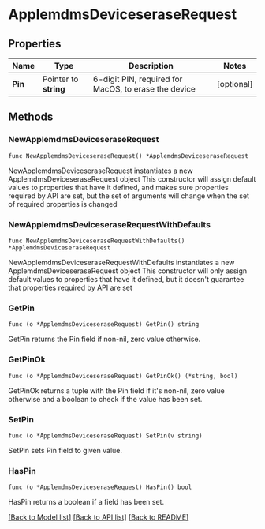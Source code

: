 # ApplemdmsDeviceseraseRequest

## Properties

Name | Type | Description | Notes
------------ | ------------- | ------------- | -------------
**Pin** | Pointer to **string** | 6-digit PIN, required for MacOS, to erase the device | [optional] 

## Methods

### NewApplemdmsDeviceseraseRequest

`func NewApplemdmsDeviceseraseRequest() *ApplemdmsDeviceseraseRequest`

NewApplemdmsDeviceseraseRequest instantiates a new ApplemdmsDeviceseraseRequest object
This constructor will assign default values to properties that have it defined,
and makes sure properties required by API are set, but the set of arguments
will change when the set of required properties is changed

### NewApplemdmsDeviceseraseRequestWithDefaults

`func NewApplemdmsDeviceseraseRequestWithDefaults() *ApplemdmsDeviceseraseRequest`

NewApplemdmsDeviceseraseRequestWithDefaults instantiates a new ApplemdmsDeviceseraseRequest object
This constructor will only assign default values to properties that have it defined,
but it doesn't guarantee that properties required by API are set

### GetPin

`func (o *ApplemdmsDeviceseraseRequest) GetPin() string`

GetPin returns the Pin field if non-nil, zero value otherwise.

### GetPinOk

`func (o *ApplemdmsDeviceseraseRequest) GetPinOk() (*string, bool)`

GetPinOk returns a tuple with the Pin field if it's non-nil, zero value otherwise
and a boolean to check if the value has been set.

### SetPin

`func (o *ApplemdmsDeviceseraseRequest) SetPin(v string)`

SetPin sets Pin field to given value.

### HasPin

`func (o *ApplemdmsDeviceseraseRequest) HasPin() bool`

HasPin returns a boolean if a field has been set.


[[Back to Model list]](../README.md#documentation-for-models) [[Back to API list]](../README.md#documentation-for-api-endpoints) [[Back to README]](../README.md)


